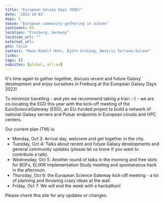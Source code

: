 ```yaml
---
title: "European Galaxy Days (EGD)"
date: '2022-10-03'
days: 5
tease: "European community gathering in autumn"
continent: EU
location: "Freiburg, Germany"
location_url: ""
external_url:
gtn: false
contact: "Hans-Rudolf Hotz, Björn Grüning, Beatriz Serrano-Solano"
links:
tags: []
subsites: [global, all-eu]
---
```



It's time again to gather together, discuss recent and future Galaxy development and enjoy ourselves in Freiburg at the European Galaxy Days 2022!

To minimize travelling - and yes we recommend taking a train :-) - we are co-locating the EGD this year with the kick-off meeting of the 
EuroScienceGateway (ESG), an EU-funded project to build a network of national Galaxy servers and Pulsar endpoints in European clouds and HPC centers.

Our current plan (TM) is:

* Monday, Oct 3: Arrival day, welcome and get together in the city.
* Tuesday, Oct 4: Talks about recent and future Galaxy developments and general community updates (please let us know if you want to contribute a talk).
* Wednesday, Oct 5: Another round of talks in the morning and free slots for BOFs, ELIXIR Implementation Study meeting and spontaneous hack in the afternoon.
* Thursday, Oct 6: the European Science Gateway kick-off meeting - a lot of planning and throwing crazy ideas at the wall.
* Friday, Oct 7: We will end the week with a hackathon!

Please check this site for any updates or changes.

